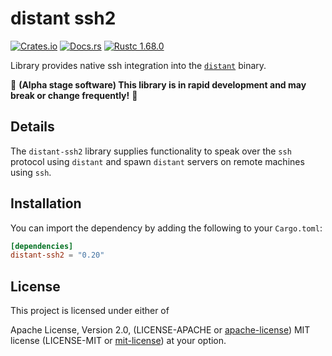 # distant ssh2

[![Crates.io][distant_crates_img]][distant_crates_lnk] [![Docs.rs][distant_doc_img]][distant_doc_lnk] [![Rustc 1.68.0][distant_rustc_img]][distant_rustc_lnk]

[distant_crates_img]: https://img.shields.io/crates/v/distant-ssh2.svg
[distant_crates_lnk]: https://crates.io/crates/distant-ssh2
[distant_doc_img]: https://docs.rs/distant-ssh2/badge.svg
[distant_doc_lnk]: https://docs.rs/distant-ssh2
[distant_rustc_img]: https://img.shields.io/badge/distant_ssh2-rustc_1.68+-lightgray.svg
[distant_rustc_lnk]: https://blog.rust-lang.org/2023/03/09/Rust-1.68.0.html

Library provides native ssh integration into the
[`distant`](https://github.com/chipsenkbeil/distant) binary.

🚧 **(Alpha stage software) This library is in rapid development and may break or change frequently!** 🚧

## Details

The `distant-ssh2` library supplies functionality to speak over the `ssh`
protocol using `distant` and spawn `distant` servers on remote machines using
`ssh`.

## Installation

You can import the dependency by adding the following to your `Cargo.toml`:

```toml
[dependencies]
distant-ssh2 = "0.20"
```

## License

This project is licensed under either of

Apache License, Version 2.0, (LICENSE-APACHE or
[apache-license][apache-license]) MIT license (LICENSE-MIT or
[mit-license][mit-license]) at your option.

[apache-license]: http://www.apache.org/licenses/LICENSE-2.0
[mit-license]: http://opensource.org/licenses/MIT
